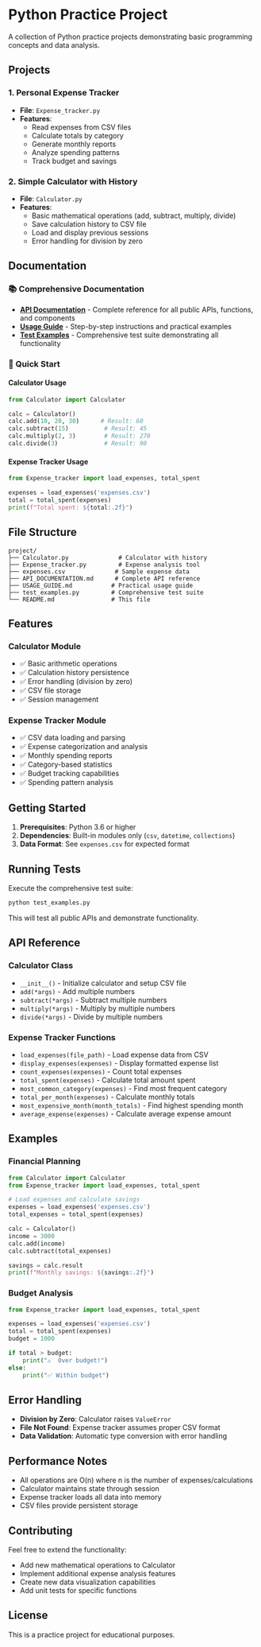 # Python Practice Project

A collection of Python practice projects demonstrating basic programming concepts and data analysis.

## Projects

### 1. Personal Expense Tracker
- **File**: `Expense_tracker.py`
- **Features**:
  - Read expenses from CSV files
  - Calculate totals by category
  - Generate monthly reports
  - Analyze spending patterns
  - Track budget and savings

### 2. Simple Calculator with History
- **File**: `Calculator.py`
- **Features**:
  - Basic mathematical operations (add, subtract, multiply, divide)
  - Save calculation history to CSV file
  - Load and display previous sessions
  - Error handling for division by zero

## Documentation

### 📚 Comprehensive Documentation
- **[API Documentation](API_DOCUMENTATION.md)** - Complete reference for all public APIs, functions, and components
- **[Usage Guide](USAGE_GUIDE.md)** - Step-by-step instructions and practical examples
- **[Test Examples](test_examples.py)** - Comprehensive test suite demonstrating all functionality

### 📖 Quick Start

#### Calculator Usage
```python
from Calculator import Calculator

calc = Calculator()
calc.add(10, 20, 30)      # Result: 60
calc.subtract(15)          # Result: 45
calc.multiply(2, 3)        # Result: 270
calc.divide(3)             # Result: 90
```

#### Expense Tracker Usage
```python
from Expense_tracker import load_expenses, total_spent

expenses = load_expenses('expenses.csv')
total = total_spent(expenses)
print(f"Total spent: ${total:.2f}")
```

## File Structure
```
project/
├── Calculator.py              # Calculator with history
├── Expense_tracker.py         # Expense analysis tool
├── expenses.csv              # Sample expense data
├── API_DOCUMENTATION.md      # Complete API reference
├── USAGE_GUIDE.md           # Practical usage guide
├── test_examples.py         # Comprehensive test suite
└── README.md                # This file
```

## Features

### Calculator Module
- ✅ Basic arithmetic operations
- ✅ Calculation history persistence
- ✅ Error handling (division by zero)
- ✅ CSV file storage
- ✅ Session management

### Expense Tracker Module
- ✅ CSV data loading and parsing
- ✅ Expense categorization and analysis
- ✅ Monthly spending reports
- ✅ Category-based statistics
- ✅ Budget tracking capabilities
- ✅ Spending pattern analysis

## Getting Started

1. **Prerequisites**: Python 3.6 or higher
2. **Dependencies**: Built-in modules only (`csv`, `datetime`, `collections`)
3. **Data Format**: See `expenses.csv` for expected format

## Running Tests

Execute the comprehensive test suite:
```bash
python test_examples.py
```

This will test all public APIs and demonstrate functionality.

## API Reference

### Calculator Class
- `__init__()` - Initialize calculator and setup CSV file
- `add(*args)` - Add multiple numbers
- `subtract(*args)` - Subtract multiple numbers
- `multiply(*args)` - Multiply by multiple numbers
- `divide(*args)` - Divide by multiple numbers

### Expense Tracker Functions
- `load_expenses(file_path)` - Load expense data from CSV
- `display_expenses(expenses)` - Display formatted expense list
- `count_expenses(expenses)` - Count total expenses
- `total_spent(expenses)` - Calculate total amount spent
- `most_common_category(expenses)` - Find most frequent category
- `total_per_month(expenses)` - Calculate monthly totals
- `most_expensive_month(month_totals)` - Find highest spending month
- `average_expense(expenses)` - Calculate average expense amount

## Examples

### Financial Planning
```python
from Calculator import Calculator
from Expense_tracker import load_expenses, total_spent

# Load expenses and calculate savings
expenses = load_expenses('expenses.csv')
total_expenses = total_spent(expenses)

calc = Calculator()
income = 3000
calc.add(income)
calc.subtract(total_expenses)

savings = calc.result
print(f"Monthly savings: ${savings:.2f}")
```

### Budget Analysis
```python
from Expense_tracker import load_expenses, total_spent

expenses = load_expenses('expenses.csv')
total = total_spent(expenses)
budget = 1000

if total > budget:
    print("⚠️  Over budget!")
else:
    print("✅ Within budget")
```

## Error Handling

- **Division by Zero**: Calculator raises `ValueError`
- **File Not Found**: Expense tracker assumes proper CSV format
- **Data Validation**: Automatic type conversion with error handling

## Performance Notes

- All operations are O(n) where n is the number of expenses/calculations
- Calculator maintains state through session
- Expense tracker loads all data into memory
- CSV files provide persistent storage

## Contributing

Feel free to extend the functionality:
- Add new mathematical operations to Calculator
- Implement additional expense analysis features
- Create new data visualization capabilities
- Add unit tests for specific functions

## License

This is a practice project for educational purposes.
